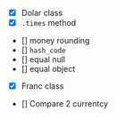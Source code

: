 - [x] Dolar class
- [x] `.times` method
- [] money rounding
- [] `hash_code`
- [] equal null
- [] equal object
- [x] Franc class
- [] Compare 2 currentcy
